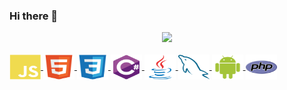 ### Hi there 👋
  <div align="center">
  <a href="https://github.com/Fer-Code">
  <!--<img height="190em" src="https://github-readme-stats.vercel.app/api?username=Fer-Code&show_icons=true&theme=default&include_all_commits=true&count_private=true"/>-->
  <img height="190em" src="https://github-readme-stats.vercel.app/api/top-langs/?username=Fer-Code&layout=compact&langs_count=7&theme=default"/>
</div>
<div style="display: inline_block"><br>
  <img align="center" alt="Fe-Js" height="40" width="50" src="https://raw.githubusercontent.com/devicons/devicon/master/icons/javascript/javascript-plain.svg">
  <img align="center" alt="Fe-HTML" height="40" width="50" src="https://raw.githubusercontent.com/devicons/devicon/master/icons/html5/html5-original.svg">
  <img align="center" alt="Fe-CSS" height="40" width="50" src="https://raw.githubusercontent.com/devicons/devicon/master/icons/css3/css3-original.svg">
  <img align="center" alt="Fe-Csharp" height="40" width="50" src="https://raw.githubusercontent.com/devicons/devicon/master/icons/csharp/csharp-original.svg">
  <img align="center" alt="Fe-java" height="40" width="50" src="https://raw.githubusercontent.com/devicons/devicon/master/icons/java/java-original.svg">
  <img align="center" alt="Fe-mysql" height="40" width="50" src="https://raw.githubusercontent.com/devicons/devicon/master/icons/mysql/mysql-original.svg">
  <img align="center" alt="Fe-android" height="40" width="50" src="https://raw.githubusercontent.com/devicons/devicon/master/icons/android/android-original.svg">
    <img align="center" alt="Fe-android" height="40" width="50" src="https://raw.githubusercontent.com/devicons/devicon/master/icons/php/php-original.svg">


</div>
  
  ##
